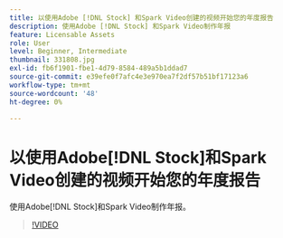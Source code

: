 ```yaml
---
title: 以使用Adobe [!DNL Stock] 和Spark Video创建的视频开始您的年度报告
description: 使用Adobe [!DNL Stock] 和Spark Video制作年报
feature: Licensable Assets
role: User
level: Beginner, Intermediate
thumbnail: 331808.jpg
exl-id: fb6f1901-fbe1-4d79-8584-489a5b1ddad7
source-git-commit: e39efe0f7afc4e3e970ea7f2df57b51bf17123a6
workflow-type: tm+mt
source-wordcount: '48'
ht-degree: 0%

---
```


# 以使用Adobe[!DNL Stock]和Spark Video创建的视频开始您的年度报告

使用Adobe[!DNL Stock]和Spark Video制作年报。

>[!VIDEO](https://video.tv.adobe.com/v/331808?hidetitle=true)

